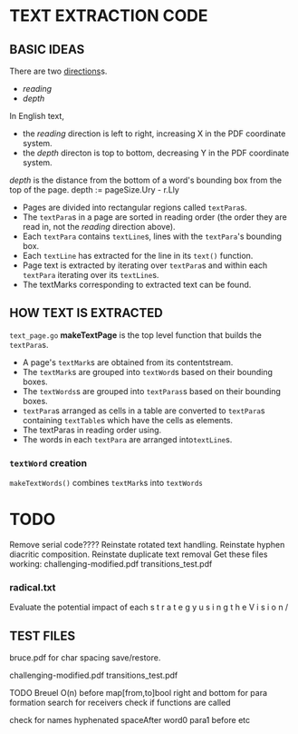 TEXT EXTRACTION CODE
====================

BASIC IDEAS
-----------

There are two [directions](https://www.w3.org/International/questions/qa-scripts.en#directions)s\.

- *reading*
- *depth*

In English text,
- the *reading* direction is left to right, increasing X in the PDF coordinate system.
- the *depth* directon is top to bottom, decreasing Y in the PDF coordinate system.

*depth* is the distance from the bottom of a word's bounding box from the top of the page.
depth := pageSize.Ury - r.Lly

* Pages are divided into rectangular regions called `textPara`s.
* The `textPara`s in a page are sorted in reading order (the order they are read in, not the
*reading* direction above).
* Each `textPara` contains `textLine`s, lines with the `textPara`'s bounding box.
* Each `textLine` has extracted for the line in its `text()` function.
* Page text is extracted by iterating over `textPara`s and within each `textPara` iterating over its
`textLine`s.
* The textMarks corresponding to extracted text can be found.


HOW TEXT IS EXTRACTED
---------------------

`text_page.go` **makeTextPage** is the top level function that builds the `textPara`s.

* A page's `textMark`s are obtained from its contentstream.
* The `textMark`s are grouped into `textWord`s based on their bounding boxes.
* The `textWords`s are grouped into `textParas`s based on their bounding boxes.
* `textPara`s arranged as cells in a table are converted to `textPara`s containing `textTable`s
 which have the cells as elements.
* The textParas in reading order using.
* The words in each `textPara` are arranged into`textLine`s.


### `textWord` creation

`makeTextWords()` combines `textMark`s into `textWords`

TODO
====
Remove serial code????
Reinstate rotated text handling.
Reinstate hyphen diacritic composition.
Reinstate duplicate text removal
Get these files working:
		challenging-modified.pdf
		transitions_test.pdf

### radical.txt
Evaluate the potential impact of each
s t r a t e g y u s i n g t h e V i s i o n /


TEST FILES
---------
bruce.pdf for char spacing save/restore.

challenging-modified.pdf
transitions_test.pdf





TODO
Breuel O(n) before map[from,to]bool
right and bottom for para formation
search for receivers
check if functions are called

check for names
    hyphenated
    spaceAfter
    word0 para1 before etc
